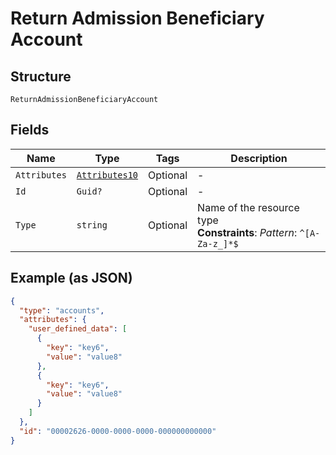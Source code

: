 
# Return Admission Beneficiary Account

## Structure

`ReturnAdmissionBeneficiaryAccount`

## Fields

| Name | Type | Tags | Description |
|  --- | --- | --- | --- |
| `Attributes` | [`Attributes10`](../../doc/models/attributes-10.md) | Optional | - |
| `Id` | `Guid?` | Optional | - |
| `Type` | `string` | Optional | Name of the resource type<br>**Constraints**: *Pattern*: `^[A-Za-z_]*$` |

## Example (as JSON)

```json
{
  "type": "accounts",
  "attributes": {
    "user_defined_data": [
      {
        "key": "key6",
        "value": "value8"
      },
      {
        "key": "key6",
        "value": "value8"
      }
    ]
  },
  "id": "00002626-0000-0000-0000-000000000000"
}
```

